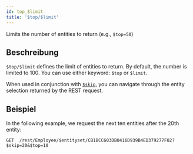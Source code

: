 ```yaml
---
id: top_$limit
title: '$top/$limit'
---
```


Limits the number of entities to return (e.g., `$top=50`)

## Beschreibung

`$top/$limit` defines the limit of entities to return. By default, the number is limited to 100. You can use either keyword: `$top` or `$limit`.

When used in conjunction with [`$skip`]($skip.md), you can navigate through the entity selection returned by the REST request.

## Beispiel

In the following example, we request the next ten entities after the 20th entity:

`GET  /rest/Employee/$entityset/CB1BCC603DB0416D939B4ED379277F02?$skip=20&$top=10`